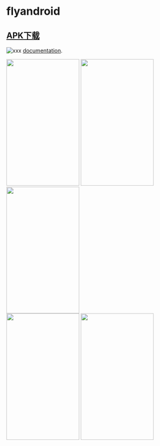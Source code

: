 # flyandroid

## [APK下载](https://github.com/While1true/wanandroid/blob/master/app-release.apk)


![xxx](https://github.com/While1true/flyandroid/blob/master/test.gif)
[documentation](https://flutter.io/).
<div align="left"> <img src="https://github.com/While1true/flyandroid/blob/master/a.jpg" height="330" width="190" > <img src="https://github.com/While1true/flyandroid/blob/master/b.jpg" height="330" width="190" > <img src="https://github.com/While1true/flyandroid/blob/master/e.jpg" height="330" width="190" > </div>

<div align="left"> <img src="https://github.com/While1true/flyandroid/blob/master/c.jpg" height="330" width="190" > <img src="https://github.com/While1true/flyandroid/blob/master/d.jpg" height="330" width="190" > </div>

